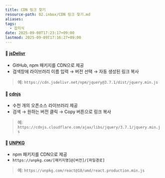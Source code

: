```yaml
---
title: CDN 링크 찾기
resource-path: 02.inbox/CDN 링크 찾기.md
aliases:
tags:
  - 잡지식
date: 2025-09-08T17:23:17+09:00
lastmod: 2025-09-09T17:16:27+09:00
---
```

#### 🔹 [jsDelivr](https://www.jsdelivr.com/)
- GitHub, npm 패키지를 CDN으로 제공
- 검색창에 라이브러리 이름 입력 → 버전 선택 → 자동 생성된 링크 복사

> 예: `https://cdn.jsdelivr.net/npm/jquery@3.7.1/dist/jquery.min.js`

#### 🔹 [cdnjs](https://cdnjs.com/)
- 수천 개의 오픈소스 라이브러리 제공
- 검색 → 원하는 버전 클릭 → Copy 버튼으로 링크 복사

> 예: `https://cdnjs.cloudflare.com/ajax/libs/jquery/3.7.1/jquery.min.js`

#### 🔹 [UNPKG](https://unpkg.com/)
- npm 패키지를 CDN으로 제공
- `https://unpkg.com/[패키지명]@[버전]/[파일경로]`

> 예: `https://unpkg.com/react@18/umd/react.production.min.js`